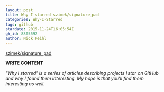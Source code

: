 ```yaml
---
layout: post
title: Why I starred szimek/signature_pad
categories: Why-I-Starred
tags: github
stardate: 2015-11-24T16:05:54Z
gh_id: 8805592
author: Nick Peihl
---
```


[szimek/signature_pad](https://github.com/szimek/signature_pad)

**WRITE CONTENT**

*"Why I starred" is a series of articles describing projects I star on GitHub and why I found them interesting. My hope is that you'll find them interesting as well.*

